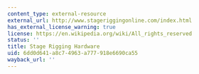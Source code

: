 ```yaml
---
content_type: external-resource
external_url: http://www.stageriggingonline.com/index.html
has_external_license_warning: true
license: https://en.wikipedia.org/wiki/All_rights_reserved
status: ''
title: Stage Rigging Hardware
uid: 6dd0d641-a8c7-4963-a777-918e6690ca55
wayback_url: ''
---
```

